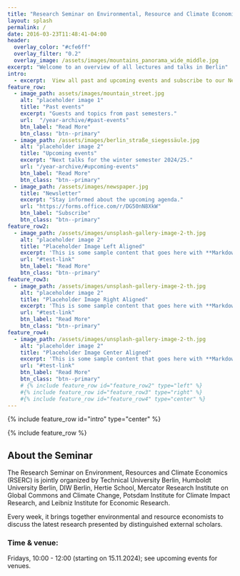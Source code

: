 ```yaml
---
title: "Research Seminar on Environmental, Resource and Climate Economics (RSERC)"
layout: splash
permalink: /
date: 2016-03-23T11:48:41-04:00
header:
  overlay_color: "#cfe6ff"
  overlay_filter: "0.2"
  overlay_image: /assets/images/mountains_panorama_wide_middle.jpg
excerpt: "Welcome to an overview of all lectures and talks in Berlin"
intro: 
  - excerpt:  View all past and upcoming events and subscribe to our Newsletter. #'Nullam suscipit et nam, tellus velit pellentesque at malesuada, enim eaque. Quis nulla, netus tempor in diam gravida tincidunt, *proin faucibus* voluptate felis id sollicitudin. Centered with `type="center"`'
feature_row:
  - image_path: assets/images/mountain_street.jpg
    alt: "placeholder image 1"
    title: "Past events"
    excerpt: "Guests and topics from past semesters."
    url:  "/year-archive/#past-events"
    btn_label: "Read More"
    btn_class: "btn--primary"
  - image_path: /assets/images/berlin_straße_siegessäule.jpg
    alt: "placeholder image 2"
    title: "Upcoming events"
    excerpt: "Next talks for the winter semester 2024/25."
    url: "/year-archive/#upcoming-events"
    btn_label: "Read More"
    btn_class: "btn--primary"
  - image_path: /assets/images/newspaper.jpg
    title: "Newsletter"
    excerpt: "Stay informed about the upcoming agenda."
    url: "https://forms.office.com/r/DG50nN8XkW"
    btn_label: "Subscribe"
    btn_class: "btn--primary"
feature_row2:
  - image_path: /assets/images/unsplash-gallery-image-2-th.jpg
    alt: "placeholder image 2"
    title: "Placeholder Image Left Aligned"
    excerpt: 'This is some sample content that goes here with **Markdown** formatting. Left aligned with `type="left"`'
    url: "#test-link"
    btn_label: "Read More"
    btn_class: "btn--primary"
feature_row3:
  - image_path: /assets/images/unsplash-gallery-image-2-th.jpg
    alt: "placeholder image 2"
    title: "Placeholder Image Right Aligned"
    excerpt: 'This is some sample content that goes here with **Markdown** formatting. Right aligned with `type="right"`'
    url: "#test-link"
    btn_label: "Read More"
    btn_class: "btn--primary"
feature_row4:
  - image_path: /assets/images/unsplash-gallery-image-2-th.jpg
    alt: "placeholder image 2"
    title: "Placeholder Image Center Aligned"
    excerpt: 'This is some sample content that goes here with **Markdown** formatting. Centered with `type="center"`'
    url: "#test-link"
    btn_label: "Read More"
    btn_class: "btn--primary"
    # {% include feature_row id="feature_row2" type="left" %}
    #{% include feature_row id="feature_row3" type="right" %}
    #{% include feature_row id="feature_row4" type="center" %}
---
```



{% include feature_row id="intro" type="center" %}

{% include feature_row %}

## About the Seminar

The Research Seminar on Environment, Resources and Climate Economics (RSERC) is jointly organized by Technical University Berlin, Humboldt University Berlin, DIW Berlin, Hertie School, Mercator Research Institute on Global Commons and Climate Change, Potsdam Institute for Climate Impact Research, and Leibniz Institute for Economic Research.

Every week, it brings together environmental and resource economists to discuss the latest research presented by distinguished external scholars.

### Time & venue:
Fridays, 10:00 - 12:00 (starting on 15.11.2024); see upcoming events for venues.